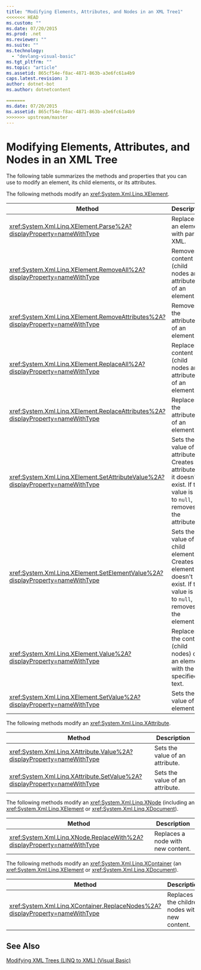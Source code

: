 ```yaml
---
title: "Modifying Elements, Attributes, and Nodes in an XML Tree1"
<<<<<<< HEAD
ms.custom: ""
ms.date: 07/20/2015
ms.prod: .net
ms.reviewer: ""
ms.suite: ""
ms.technology: 
  - "devlang-visual-basic"
ms.tgt_pltfrm: ""
ms.topic: "article"
ms.assetid: 865cf54e-f8ac-4871-863b-a3e6fc61a4b9
caps.latest.revision: 3
author: dotnet-bot
ms.author: dotnetcontent

=======
ms.date: 07/20/2015
ms.assetid: 865cf54e-f8ac-4871-863b-a3e6fc61a4b9
>>>>>>> upstream/master
---
```

# Modifying Elements, Attributes, and Nodes in an XML Tree
The following table summarizes the methods and properties that you can use to modify an element, its child elements, or its attributes.  
  
 The following methods modify an <xref:System.Xml.Linq.XElement>.  
  
|Method|Description|  
|------------|-----------------|  
|<xref:System.Xml.Linq.XElement.Parse%2A?displayProperty=nameWithType>|Replaces an element with parsed XML.|  
|<xref:System.Xml.Linq.XElement.RemoveAll%2A?displayProperty=nameWithType>|Removes all content (child nodes and attributes) of an element.|  
|<xref:System.Xml.Linq.XElement.RemoveAttributes%2A?displayProperty=nameWithType>|Removes the attributes of an element.|  
|<xref:System.Xml.Linq.XElement.ReplaceAll%2A?displayProperty=nameWithType>|Replaces all content (child nodes and attributes) of an element.|  
|<xref:System.Xml.Linq.XElement.ReplaceAttributes%2A?displayProperty=nameWithType>|Replaces the attributes of an element.|  
|<xref:System.Xml.Linq.XElement.SetAttributeValue%2A?displayProperty=nameWithType>|Sets the value of an attribute. Creates the attribute if it doesn't exist. If the value is set to `null`, removes the attribute.|  
|<xref:System.Xml.Linq.XElement.SetElementValue%2A?displayProperty=nameWithType>|Sets the value of a child element. Creates the element if it doesn't exist. If the value is set to `null`, removes the element.|  
|<xref:System.Xml.Linq.XElement.Value%2A?displayProperty=nameWithType>|Replaces the content (child nodes) of an element with the specified text.|  
|<xref:System.Xml.Linq.XElement.SetValue%2A?displayProperty=nameWithType>|Sets the value of an element.|  
  
 The following methods modify an <xref:System.Xml.Linq.XAttribute>.  
  
|Method|Description|  
|------------|-----------------|  
|<xref:System.Xml.Linq.XAttribute.Value%2A?displayProperty=nameWithType>|Sets the value of an attribute.|  
|<xref:System.Xml.Linq.XAttribute.SetValue%2A?displayProperty=nameWithType>|Sets the value of an attribute.|  
  
 The following methods modify an <xref:System.Xml.Linq.XNode> (including an <xref:System.Xml.Linq.XElement> or <xref:System.Xml.Linq.XDocument>).  
  
|Method|Description|  
|------------|-----------------|  
|<xref:System.Xml.Linq.XNode.ReplaceWith%2A?displayProperty=nameWithType>|Replaces a node with new content.|  
  
 The following methods modify an <xref:System.Xml.Linq.XContainer> (an <xref:System.Xml.Linq.XElement> or <xref:System.Xml.Linq.XDocument>).  
  
|Method|Description|  
|------------|-----------------|  
|<xref:System.Xml.Linq.XContainer.ReplaceNodes%2A?displayProperty=nameWithType>|Replaces the children nodes with new content.|  
  
## See Also  
 [Modifying XML Trees (LINQ to XML) (Visual Basic)](../../../../visual-basic/programming-guide/concepts/linq/modifying-xml-trees-linq-to-xml.md)
